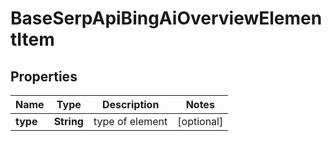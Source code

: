 # BaseSerpApiBingAiOverviewElementItem


## Properties

| Name | Type | Description | Notes |
|------------ | ------------- | ------------- | -------------|
**type** | **String** | type of element |[optional]|